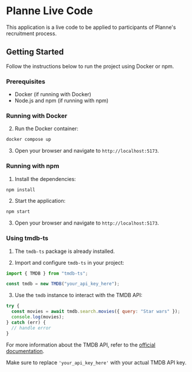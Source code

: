 # Planne Live Code

This application is a live code to be applied to participants of Planne's recruitment process.

## Getting Started

Follow the instructions below to run the project using Docker or npm.

### Prerequisites

- Docker (if running with Docker)
- Node.js and npm (if running with npm)

### Running with Docker

2. Run the Docker container:

```sh
docker compose up
```

3. Open your browser and navigate to `http://localhost:5173`.

### Running with npm

1. Install the dependencies:

```sh
npm install
```

2. Start the application:

```sh
npm start
```

3. Open your browser and navigate to `http://localhost:5173`.

### Using tmdb-ts

1. The `tmdb-ts` package is already installed.

2. Import and configure `tmdb-ts` in your project:

```typescript
import { TMDB } from "tmdb-ts";

const tmdb = new TMDB("your_api_key_here");
```

3. Use the `tmdb` instance to interact with the TMDB API:

```javascript
try {
  const movies = await tmdb.search.movies({ query: "Star wars" });
  console.log(movies);
} catch (err) {
  // handle error
}
```

For more information about the TMDB API, refer to the [official documentation](https://developer.themoviedb.org/reference/intro/getting-started).

Make sure to replace `'your_api_key_here'` with your actual TMDB API key.

